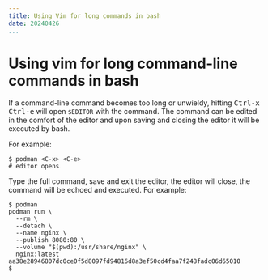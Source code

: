 ```yaml
---
title: Using Vim for long commands in bash
date: 20240426
...
```


# Using vim for long command-line commands in bash

If a command-line command becomes too long or unwieldy, hitting
<kbd>Ctrl-x</kbd> <kbd>Ctrl-e</kbd> will open `$EDITOR` with the command. The
command can be edited in the comfort of the editor and upon saving and closing
the editor it will be executed by bash.

For example:

```shell
$ podman <C-x> <C-e>
# editor opens
```
Type the full command, save and exit the editor, the editor will close, the
command will be echoed and executed. For example:

```shell
$ podman
podman run \
  --rm \
  --detach \
  --name nginx \
  --publish 8080:80 \
  --volume "$(pwd):/usr/share/nginx" \
  nginx:latest
aa38e28946807dc0ce0f5d8097fd94816d8a3ef50cd4faa7f248fadc06d65010
$ 
```
